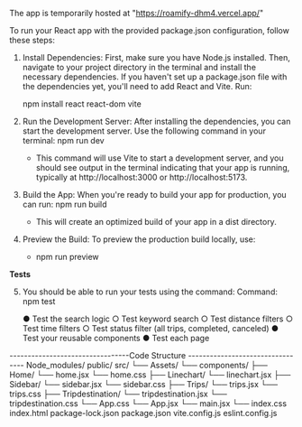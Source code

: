 The app is temporarily hosted at "https://roamify-dhm4.vercel.app/"

To run your React app with the provided package.json configuration, follow these steps:

1. Install Dependencies: First, make sure you have Node.js installed. Then, navigate to your project directory in the terminal and install the necessary dependencies. If you haven't set up a package.json file with the dependencies yet, you'll need to add React and Vite. Run:

    npm install react react-dom vite
2. Run the Development Server: After installing the dependencies, you can start the development server. Use the following command in your terminal:
    npm run dev

    - This command will use Vite to start a development server, and you should see output in the terminal indicating that your app is running, typically at http://localhost:3000 or http://localhost:5173.
3. Build the App: When you're ready to build your app for production, you can run:
    npm run build
    - This will create an optimized build of your app in a dist directory.
4. Preview the Build: To preview the production build locally, use:
    - npm run preview

__Tests__

5. You should be able to run your tests using the command:
    Command: npm test

    ● Test the search logic
            ○ Test keyword search
            ○ Test distance filters
            ○ Test time filters
            ○ Test status filter (all trips, completed, canceled)
    ● Test your reusable components
    ● Test each page


---------------------------------Code Structure ---------------------------------
Node_modules/
public/
src/
  └── Assets/
  └── components/
      ├── Home/
          └── home.jsx
          └── home.css
      ├── Linechart/
          └── linechart.jsx
      ├── Sidebar/
          └── sidebar.jsx
          └── sidebar.css
      ├── Trips/
          └── trips.jsx
          └── trips.css
      ├── Tripdestination/
          └── tripdestination.jsx
          └── tripdestination.css
  └── App.css
  └── App.jsx
  └── main.jsx
  └── index.css
index.html
package-lock.json
package.json
vite.config.js
eslint.config.js